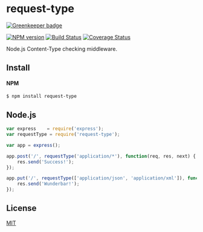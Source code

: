 # request-type

[![Greenkeeper badge](https://badges.greenkeeper.io/DavidTPate/request-type.svg)](https://greenkeeper.io/)

[![NPM version](https://badge.fury.io/js/request-type.svg)](http://badge.fury.io/js/request-type)
[![Build Status](https://travis-ci.org/DavidTPate/request-type.svg?branch=master)](https://travis-ci.org/DavidTPate/request-type)
[![Coverage Status](https://img.shields.io/coveralls/DavidTPate/request-type.svg?branch=master)](https://coveralls.io/r/DavidTPate/request-type)

Node.js Content-Type checking middleware.

## Install

#### NPM
```bash
$ npm install request-type
```

## Node.js
```js
var express    = require('express');
var requestType = require('request-type');

var app = express();

app.post('/', requestType('application/*'), function(req, res, next) {
    res.send('Success!');
});

app.put('/', requestType(['application/json', 'application/xml']), function(req, res, next) {
    res.send('Wunderbar!');
});

```

## License

  [MIT](LICENSE)